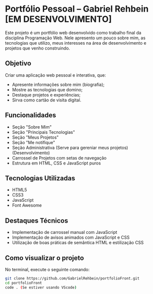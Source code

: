 # Portfólio Pessoal – Gabriel Rehbein [EM DESENVOLVIMENTO]

Este projeto é um portfólio web desenvolvido como trabalho final da disciplina Programação Web. Nele apresento um pouco sobre mim, as tecnologias que utilizo, meus interesses na área de desenvolvimento e projetos que venho construindo.

## Objetivo

Criar uma aplicação web pessoal e interativa, que:

- Apresente informações sobre mim (biografia);
- Mostre as tecnologias que domino;
- Destaque projetos e experiências;
- Sirva como cartão de visita digital.

## Funcionalidades

- Seção "Sobre Mim"
- Seção "Principais Tecnologias"
- Seção "Meus Projetos"
- Seção "Me notifique"
- Seção Administrativa (Serve para gereniar meus projetos) (Desenvolvimento)
- Carrossel de Projetos com setas de navegação
- Estrutura em HTML, CSS e JavaScript puros

## Tecnologias Utilizadas

- HTML5
- CSS3
- JavaScript
- Font Awesome

## Destaques Técnicos

- Implementação de carrossel manual com JavaScript
- Implementação de avisos animados com JavaScript e CSS
- Utilização de boas práticas de semântica HTML e estilização CSS

## Como visualizar o projeto

No terminal, execute o seguinte comando:

```bash
git clone https://github.com/GabrielRehbein/portfolioFront.git
cd portfolioFront
code . (Se estiver usando VScode)
